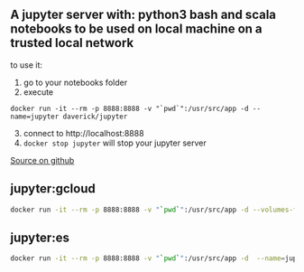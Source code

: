 ## A jupyter server with: python3 bash and scala notebooks to be used on local machine on a trusted local network

to use it:
1. go to your notebooks folder
2. execute
```
docker run -it --rm -p 8888:8888 -v "`pwd`":/usr/src/app -d --name=jupyter daverick/jupyter
```
3. connect to http://localhost:8888
4. `docker stop jupyter` will stop your jupyter server

[Source on github](https://github.com/daverick/emporda/tree/master/jupyter)

## jupyter:gcloud
```bash
docker run -it --rm -p 8888:8888 -v "`pwd`":/usr/src/app -d --volumes-from gcloud-config --name=jupyter daverick/jupyter:gcloud
```


## jupyter:es
```bash
docker run -it --rm -p 8888:8888 -v "`pwd`":/usr/src/app -d  --name=jupyter daverick/jupyter:es
```
